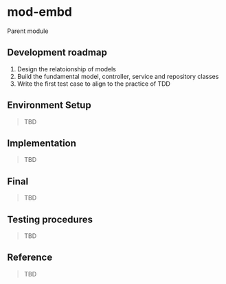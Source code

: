 # mod-embd
Parent module

## Development roadmap
1. Design the relatoionship of models
1. Build the fundamental model, controller, service and repository classes
1. Write the first test case to align to the practice of TDD

## Environment Setup
> TBD

## Implementation
> TBD

## Final
> TBD

## Testing procedures
> TBD

## Reference
> TBD
